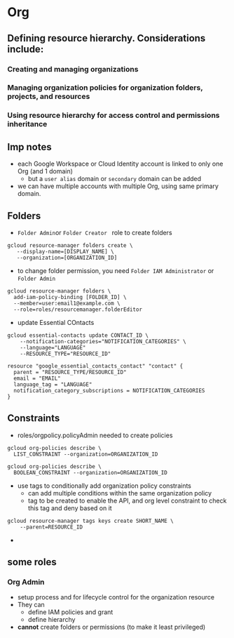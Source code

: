 
# Org

## Defining resource hierarchy. Considerations include:

### Creating and managing organizations

### Managing organization policies for organization folders, projects, and resources

### Using resource hierarchy for access control and permissions inheritance




## Imp notes

* each Google Workspace or Cloud Identity account is linked to only one Org (and 1 domain) 
    * but a `user alias` domain or `secondary` domain can be added
* we can have multiple accounts with multiple Org, using same primary domain.


## Folders

* ` Folder Admin `or `Folder Creator ` role to create folders

```
gcloud resource-manager folders create \
   --display-name=[DISPLAY_NAME] \
   --organization=[ORGANIZATION_ID]
```
* to change folder permission, you need `Folder IAM Administrator` or `Folder Admin` 
```
gcloud resource-manager folders \
  add-iam-policy-binding [FOLDER_ID] \
  --member=user:email1@example.com \
  --role=roles/resourcemanager.folderEditor
```

* update Essential COntacts
```
gcloud essential-contacts update CONTACT_ID \
    --notification-categories="NOTIFICATION_CATEGORIES" \
    --language="LANGUAGE"
    --RESOURCE_TYPE="RESOURCE_ID"
```

```
resource "google_essential_contacts_contact" "contact" {
  parent = "RESOURCE_TYPE/RESOURCE_ID"
  email = "EMAIL"
  language_tag = "LANGUAGE"
  notification_category_subscriptions = NOTIFICATION_CATEGORIES
}
```

## Constraints

* roles/orgpolicy.policyAdmin needed to create policies

```
gcloud org-policies describe \
  LIST_CONSTRAINT --organization=ORGANIZATION_ID

gcloud org-policies describe \
  BOOLEAN_CONSTRAINT --organization=ORGANIZATION_ID  
```

* use tags to conditionally add organization policy constraints
  * can add multiple conditions within the same organization policy
  * tag to be created to enable the API, and org level constraint to check this tag and deny based on it

```
gcloud resource-manager tags keys create SHORT_NAME \
    --parent=RESOURCE_ID
```


* 


## some roles

### Org Admin

*  setup process and for lifecycle control for the organization resource
* They can
    * define IAM policies and grant
    * define hierarchy
* __cannot__ create folders or permissions (to make it least privileged)
